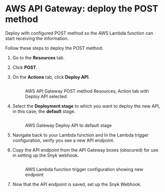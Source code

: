 # AWS API Gateway: deploy the POST method

Deploy with configured POST method so the AWS Lambda function can start receiving the information.

Follow these steps to deploy the POST method:

1. Go to the **Resources** tab.
2. Click **POST**.
3.  On the **Actions** tab, click **Deploy API**.

    <figure><img src="https://lh3.googleusercontent.com/MVnbbBF4_quh1tD-sWln5t7RdNn6kui43IRi_KHshS-jKEDVkFmsf9IpAI7Ly1Eo6ZPLnVx3WTZJ13qJdTKPWm9vr2FU1ERamyAo7N1-687QeGswSozAvB9eo8oyafqCdoDxt4nlGSDZBoyh2zf6ONWZDnN656UyodXV07glWvxCfBlkfPf7Sz8HLg" alt=""><figcaption><p>AWS API Gateway POST method Resources, Action tab with Deploy API selected</p></figcaption></figure>
4.  Select the **Deployment stage** to which you want to deploy the new API, in this case, the **default** stage.

    <figure><img src="https://lh6.googleusercontent.com/xiLxfQ4yO5vb39TKW84JQe8X05sZ01stYMXtY9H8w-V2vad54nEtBI94mYQBUnGGMrmp0aEiMrn5OA9xtDnqH3BjS1UyrE0Bxsx6-Oui3XW5vxi15x0AN-rMZCWHgi2NEhNxOc-PkYbpFCJLn6n88wfDetGwi19ka0ZojM2cNLyEjeGPugScFtAcww" alt=""><figcaption><p>AWS Gateway Deploy API to default stage</p></figcaption></figure>
5. Navigate back to your Lambda function and In the Lambda trigger configuration, verify you see a new API endpoint.
6.  Copy the API endpoint from the API Gateway boxes (obscured) for use in setting up the Snyk webhook.

    <figure><img src="https://lh4.googleusercontent.com/EOoL3PCnKMj0HI6jkRdVsE44DwAcnFN8M8jM3Obp_FA5AXTryIHTMtGn66LlSTquVfH__0wVfjKV5bUTCxwgJzClgcdPqFTrtaq57NCd-eKBoSgFFHN49Fdqw8OsBLQai5pFsGQwGhcNpqIeto4fmXozicUeJ2A25wkh81HVmxrQH53IS-oEZZTlmQ" alt=""><figcaption><p>AWS Lambda function trigger configuration showing new endpoint</p></figcaption></figure>
7. Now that the API endpoint is saved, set up the Snyk Webhook.
